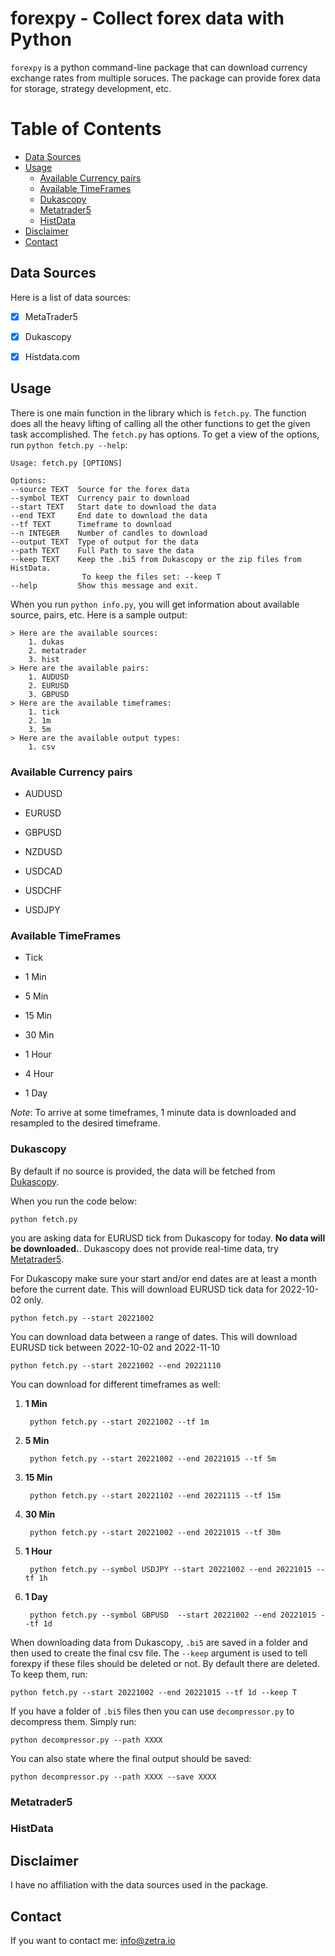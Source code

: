 # forexpy - Collect forex data with Python

`forexpy` is a python command-line package that can download currency exchange rates from multiple soruces. The
package can provide forex data for storage, strategy development, etc.

Table of Contents
=================

* [Data Sources](#data-sources) 
* [Usage](#usage)
   * [Available Currency pairs](#available-currency-pairs)
   * [Available TimeFrames](available-timeFrames)
   * [Dukascopy](#dukascopy)
   * [Metatrader5](#metatrader5)
   * [HistData](#histdata)
* [Disclaimer](#disclaimer)
* [Contact](#contact)


## Data Sources

Here is a list of data sources:

 - [x] MetaTrader5

 - [x] Dukascopy

 - [x] Histdata.com 



## Usage

There is one main function in the library which is `fetch.py`.  The function does all the heavy lifting of calling all the other functions
to get the given task accomplished. The `fetch.py` has options. To get a view of the options, run `python fetch.py --help`:

    Usage: fetch.py [OPTIONS]

    Options:
    --source TEXT  Source for the forex data
    --symbol TEXT  Currency pair to download
    --start TEXT   Start date to download the data
    --end TEXT     End date to download the data
    --tf TEXT      Timeframe to download
    --n INTEGER    Number of candles to download
    --output TEXT  Type of output for the data
    --path TEXT    Full Path to save the data
    --keep TEXT    Keep the .bi5 from Dukascopy or the zip files from HistData.
                    To keep the files set: --keep T
    --help         Show this message and exit.

When you run `python info.py`, you will get information about available source, pairs, etc. Here is a sample output:

    > Here are the available sources:
        1. dukas
        2. metatrader
        3. hist
    > Here are the available pairs:
        1. AUDUSD
        2. EURUSD
        3. GBPUSD
    > Here are the available timeframes:
        1. tick
        2. 1m
        3. 5m
    > Here are the available output types:
        1. csv

 ### Available Currency pairs

   - AUDUSD 
  
   - EURUSD 
   
   - GBPUSD 
   
   - NZDUSD 
   
   - USDCAD 
   
   - USDCHF  
   
   - USDJPY

 ### Available TimeFrames 

   - Tick
   
   - 1 Min
   
   - 5 Min
   
   - 15 Min 
   
   - 30 Min 
   
   - 1 Hour 
   
   - 4 Hour 
   
   - 1 Day 

   *Note*: To arrive at some timeframes, 1 minute data is downloaded and resampled to the desired timeframe. 



### Dukascopy

By default if no source is provided, the data will be fetched from [Dukascopy](https://www.dukascopy.com/trading-tools/widgets/quotes/historical_data_feed). 

When you run the code below:

    python fetch.py 

you are asking data for EURUSD tick from Dukascopy for today. **No data will be downloaded.**. Dukascopy does not provide real-time data, try [Metatrader5](#metatrader5).

For Dukascopy make sure your start and/or end dates are at least a month before the current date. This will download EURUSD tick data for 2022-10-02 only. 

    python fetch.py --start 20221002  

You can download data between a range of dates. This will download EURUSD tick between 2022-10-02 and 2022-11-10

    python fetch.py --start 20221002 --end 20221110  

You can download for different timeframes as well:

1. **1 Min**

        python fetch.py --start 20221002 --tf 1m 

2. **5 Min** 

        python fetch.py --start 20221002 --end 20221015 --tf 5m

3. **15 Min** 

        python fetch.py --start 20221102 --end 20221115 --tf 15m

4. **30 Min**

        python fetch.py --start 20221002 --end 20221015 --tf 30m

5. **1 Hour** 

        python fetch.py --symbol USDJPY --start 20221002 --end 20221015 --tf 1h

6. **1 Day** 

        python fetch.py --symbol GBPUSD  --start 20221002 --end 20221015 --tf 1d

When downloading data from Dukascopy, `.bi5` are saved in a folder and then used to create the final csv file. The `--keep` argument is used to 
tell forexpy if these files should be deleted or not. By default there are deleted. To keep them, run:

    python fetch.py --start 20221002 --end 20221015 --tf 1d --keep T 


If you have a folder of `.bi5` files then you can use `decompressor.py` to decompress them. Simply run:

    python decompressor.py --path XXXX 

You can also state where the final output should be saved:

    python decompressor.py --path XXXX --save XXXX

### Metatrader5


### HistData 



## Disclaimer

I have no affiliation with the data sources used in the package. 

## Contact

If you want to contact me: info@zetra.io



